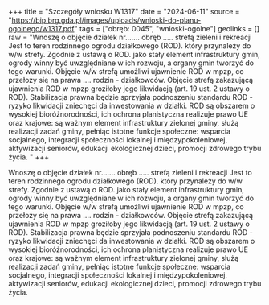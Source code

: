 +++
title = "Szczegóły wniosku W1317"
date = "2024-06-11"
source = "https://bip.brg.gda.pl/images/uploads/wnioski-do-planu-ogolnego/w1317.pdf"
tags = ["obręb: 0045", "wnioski-ogolne"]
geolinks = []
raw = "Wnoszę o objęcie działek nr....... obręb ..... strefą zieleni i rekreacji Jest to teren rodzinnego ogrodu działkowego (ROD). który przynależy do w/w strefy. Zgodnie z ustawą o ROD. jako stały element infrastruktury gmin, ogrody winny być uwzględniane w ich rozwoju, a organy gmin tworzyć do tego warunki. Objęcie w/w strefą umożliwi ujawnienie ROD w mpzp, co przełoży się na prawa .... rodzin - działkowców. Objęcie strefą zakazującą ujawnienia ROD w mpzp groziłoby jego likwidacją (art. 19 ust. 2 ustawy o ROD). Stabilizacja prawna będzie sprzyjała podnoszeniu standardu ROD - ryzyko likwidacji zniechęci da inwestowania w działki. ROD są obszarem o wysokiej bioróżnorodności, ich ochrona planistyczna realizuje prawo UE oraz krajowe: są ważnym element infrastruktury zielonej gminy, służą realizacji zadań gminy, pełniąc istotne funkcje społeczne: wsparcia socjalnego, integracji społeczności lokalnej i międzypokoleniowej, aktywizacji seniorów, edukacji ekologicznej dzieci, promocji zdrowego trybu życia. "
+++

Wnoszę o objęcie działek nr....... obręb ..... strefą zieleni i rekreacji Jest to teren rodzinnego
ogrodu działkowego (ROD). który przynależy do w/w strefy. Zgodnie z ustawą o ROD. jako stały element
infrastruktury gmin, ogrody winny być uwzględniane w ich rozwoju, a organy gmin tworzyć do tego warunki.
Objęcie w/w strefą umożliwi ujawnienie ROD w mpzp, co przełoży się na prawa .... rodzin - działkowców.
Objęcie strefą zakazującą ujawnienia ROD w mpzp groziłoby jego likwidacją (art. 19 ust. 2 ustawy o ROD).
Stabilizacja prawna będzie sprzyjała podnoszeniu standardu ROD - ryzyko likwidacji zniechęci da
inwestowania w działki. ROD są obszarem o wysokiej bioróżnorodności, ich ochrona planistyczna realizuje
prawo UE oraz krajowe: są ważnym element infrastruktury zielonej gminy, służą realizacji zadań gminy,
pełniąc istotne funkcje społeczne: wsparcia socjalnego, integracji społeczności lokalnej i międzypokoleniowej,
aktywizacji seniorów, edukacji ekologicznej dzieci, promocji zdrowego trybu życia.



